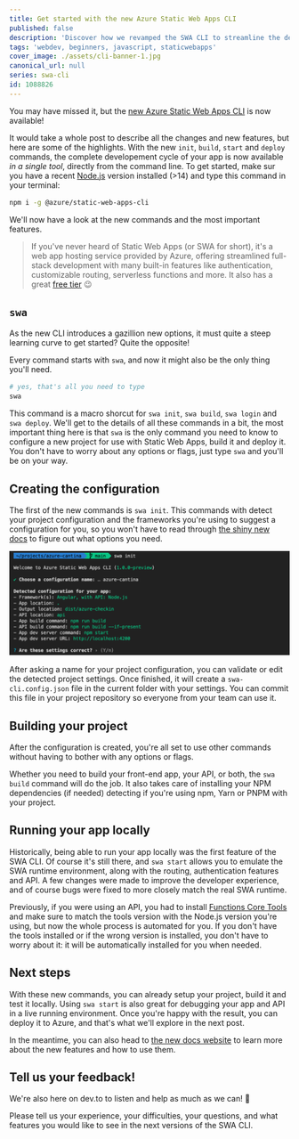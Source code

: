 ```yaml
---
title: Get started with the new Azure Static Web Apps CLI
published: false
description: 'Discover how we revamped the SWA CLI to streamline the developer experience to create, test and deploy your Static Web Apps.'
tags: 'webdev, beginners, javascript, staticwebapps'
cover_image: ./assets/cli-banner-1.jpg
canonical_url: null
series: swa-cli
id: 1088826
---
```


You may have missed it, but the [new Azure Static Web Apps CLI](https://github.com/Azure/static-web-apps-cli) is now available!

It would take a whole post to describe all the changes and new features, but here are some of the highlights. With the new `init`, `build`, `start` and `deploy` commands, the complete developement cycle of your app is now available *in a single tool*, directly from the command line. To get started, make sur you have a recent [Node.js](https://nodejs.org) version installed (>14) and type this command in your terminal:

```sh
npm i -g @azure/static-web-apps-cli
```

We'll now have a look at the new commands and the most important features.

> If you've never heard of Static Web Apps (or SWA for short), it's a web app hosting service provided by Azure, offering streamlined full-stack development with many built-in features like authentication, customizable routing, serverless functions and more. It also has a great [free tier](https://azure.microsoft.com/free/?WT.mc_id=javascript-0000-yolasors) 😉

## `swa`

As the new CLI introduces a gazillion new options, it must quite a steep learning curve to get started? Quite the opposite!

Every command starts with `swa`, and now it might also be the only thing you'll need.

```sh
# yes, that's all you need to type
swa
```

This command is a macro shorcut for `swa init`, `swa build`, `swa login` and `swa deploy`. We'll get to the details of all these commands in a bit, the most important thing here is that `swa` is the only command you need to know to configure a new project for use with Static Web Apps, build it and deploy it. You don't have to worry about any options or flags, just type `swa` and you'll be on your way. 


## Creating the configuration

The first of the new commands is `swa init`. This commands with detect your project configuration and the frameworks you're using to suggest a configuration for you, so you won't have to read through [the shiny new docs](https://azure.github.io/static-web-apps-cli/) to figure out what options you need.

![swa init command screenshot](./assets/init.png)

After asking a name for your project configuration, you can validate or edit the detected project settings. Once finished, it will create a `swa-cli.config.json` file in the current folder with your settings. You can commit this file in your project repository so everyone from your team can use it.


## Building your project

After the configuration is created, you're all set to use other commands without having to bother with any options or flags.

Whether you need to build your front-end app, your API, or both, the `swa build` command will do the job. It also takes care of installing your NPM dependencies (if needed) detecting if you're using npm, Yarn or PNPM with your project.


## Running your app locally

Historically, being able to run your app locally was the first feature of the SWA CLI. Of course it's still there, and `swa start` allows you to emulate the SWA runtime environment, along with the routing, authentication features and API. A few changes were made to improve the developer experience, and of course bugs were fixed to more closely match the real SWA runtime.

Previously, if you were using an API, you had to install [Functions Core Tools](https://docs.microsoft.com/azure/azure-functions/functions-run-local?tabs=v4%2Cwindows%2Ccsharp%2Cportal%2Cbash&WT.mc_id=javascript-0000-yolasors#publish) and make sure to match the tools version with the Node.js version you're using, but now the whole process is automated for you. If you don't have the tools installed or if the wrong version is installed, you don't have to worry about it: it will be automatically installed for you when needed.


## Next steps

With these new commands, you can already setup your project, build it and test it locally. Using `swa start` is also great for debugging your app and API in a live running environment. Once you're happy with the result, you can deploy it to Azure, and that's what we'll explore in the next post.

In the meantime, you can also head to [the new docs website](https://azure.github.io/static-web-apps-cli/) to learn more about the new features and how to use them.


## Tell us your feedback!

We're also here on dev.to to listen and help as much as we can! 🙂

Please tell us your experience, your difficulties, your questions, and what features you would like to see in the next versions of the SWA CLI.
